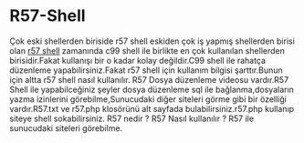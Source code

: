 # R57-Shell
Çok eski shellerden biriside r57 shell eskiden çok iş yapmış shellerden birisi olan <a href="http://4hackerz.org" title="r57 shell">r57 shell</a> zamanında c99 shell ile birlikte en çok kullanılan shellerden birisidir.Fakat kullanışı bir o kadar kolay değildir.C99 shell ile rahatça düzenleme yapabilirsiniz.Fakat r57 shell için kullanım bilgisi şarttır.Bunun için altta r57 shell nasıl kullanılır. R57 Dosya düzenleme videosu vardır.R57 Shell ile yapabilceğiniz şeyler dosya düzenleme sql ile bağlanma,dosyaların yazma izinlerini görebilme,Sunucudaki diğer siteleri görme gibi bir özelliği vardır.R57.txt  ve r57.php klosörünü alt sayfada bulabilirsiniz.r57.php kullanıp siteye shell sokabilirsiniz.  R57 nedir ? R57 Nasıl kullanılır ? R57 ile sunucudaki siteleri görebilme.
